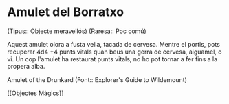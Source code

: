 # Amulet del Borratxo

(Tipus:: Objecte meravellós) (Raresa:: Poc comú)

Aquest amulet olora a fusta vella, tacada de cervesa. Mentre el portis, pots recuperar 4d4 +4 punts vitals quan beus una gerra de cervesa, aiguamel, o vi. Un cop l'amulet ha restaurat punts vitals, no ho pot tornar a fer fins a la propera alba.

Amulet of the Drunkard (Font:: Explorer's Guide to Wildemount)

[[Objectes Màgics]]